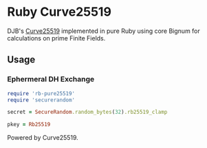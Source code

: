 # Ruby Curve25519

DJB's [Curve25519](http://cr.yp.to/ecdh.html)  implemented in pure Ruby using
core Bignum for calculations on prime Finite Fields.

## Usage

### Ephermeral DH Exchange

```ruby
require 'rb-pure25519'
require 'securerandom'

secret = SecureRandom.random_bytes(32).rb25519_clamp

pkey = Rb25519
```



Powered by Curve25519.
